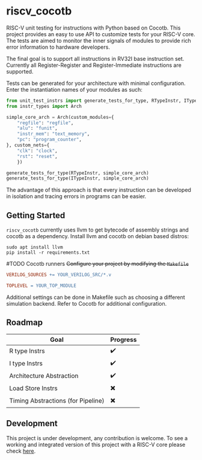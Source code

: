 # riscv_cocotb

RISC-V unit testing for instructions with Python based on Cocotb. This project provides an easy to use API to customize tests for your RISC-V core. The tests are aimed to monitor the inner signals of modules to provide rich error information to hardware developers.

The final goal is to support all instructions in RV32I base instruction set. Currently all Register-Register and Register-Immediate instructions are supported.

Tests can be generated for your architecture with minimal configuration. Enter the instantiation names of your modules as such:
```python
from unit_test_instrs import generate_tests_for_type, RTypeInstr, ITypeInstr
from instr_types import Arch

simple_core_arch = Arch(custom_modules={
    "regfile": "regfile",
    "alu": "funit",
    "instr_mem": "text_memory",
    "pc": "program_counter",
}, custom_nets={
    "clk": "clock",
    "rst": "reset",
    })

generate_tests_for_type(RTypeInstr, simple_core_arch)
generate_tests_for_type(ITypeInstr, simple_core_arch)
```

The advantage of this approach is that every instruction can be developed in isolation and tracing errors in programs can be easier.

## Getting Started
`riscv_cocotb` currently uses llvm to get bytecode of assembly strings and cocotb as a dependency.
Install llvm and cocotb on debian based distros:

```shell
sudo apt install llvm
pip install -r requirements.txt
```

#TODO Cocotb runners
~~Configure your project by modifying the `Makefile`~~
```Makefile
VERILOG_SOURCES += YOUR_VERILOG_SRC/*.v

TOPLEVEL = YOUR_TOP_MODULE
```
Additional settings can be done in Makefile such as choosing a different simulation backend. Refer to Cocotb for additional configuration.

## Roadmap
|Goal|Progress|
|----|----|
|R type Instrs|:heavy_check_mark:|
|I type Instrs|:heavy_check_mark:|
|Architecture Abstraction|:heavy_check_mark:|
|Load Store Instrs|:heavy_multiplication_x:|
|Timing Abstractions (for Pipeline)|:heavy_multiplication_x:|

## Development
This project is under development, any contribution is welcome. To see a working and integrated version of this project with a RISC-V core please check [here](https://github.com/Eymay/RV32I_Core).
